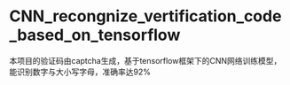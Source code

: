 # CNN_recongnize_vertification_code_based_on_tensorflow
本项目的验证码由captcha生成，基于tensorflow框架下的CNN网络训练模型，能识别数字与大小写字母，准确率达92%
